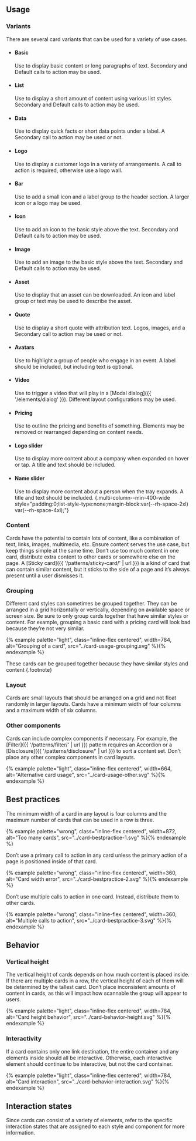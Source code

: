 ## Usage
### Variants
There are several card variants that can be used for a variety of use cases.

- #### Basic
  Use to display basic content or long paragraphs of text. Secondary and 
  Default calls to action may be used.

- #### List
  Use to display a short amount of content using various list styles. 
  Secondary and Default calls to action may be used.

- #### Data
  Use to display quick facts or short data points under a label. A Secondary 
  call to action may be used or not.

- #### Logo
  Use to display a customer logo in a variety of arrangements. A call to 
  action is required, otherwise use a logo wall.

- #### Bar
  Use to add a small icon and a label group to the header section. A larger 
  icon or a logo may be used.

- #### Icon
  Use to add an icon to the basic style above the text. Secondary and Default 
  calls to action may be used.

- #### Image
  Use to add an image to the basic style above the text. Secondary and Default 
  calls to action may be used.

- #### Asset
  Use to display that an asset can be downloaded. An icon and label group or 
  text may be used to describe the asset.

- #### Quote
  Use to display a short quote with attribution text. Logos, images, and a 
  Secondary call to action may be used or not.

- #### Avatars
  Use to highlight a group of people who engage in an event. A label should be 
  included, but including text is optional.

- #### Video
  Use to trigger a video that will play in a [Modal dialog]({{ 
  '/elements/dialog' }}). Different layout configurations may be used.

- #### Pricing
  Use to outline the pricing and benefits of something. Elements may be 
  removed or rearranged depending on content needs.

- #### Logo slider
  Use to display more content about a company when expanded on hover or tap. A 
  title and text should be included.

- #### Name slider
  Use to display more content about a person when the tray expands. A title 
  and text should be included.
  {.multi-column--min-400-wide style="padding:0;list-style-type:none;margin-block:var(--rh-space-2xl) var(--rh-space-4xl);"}

### Content
  Cards have the potential to contain lots of content, like a combination of 
  text, links, images, multimedia, etc. Ensure content serves the use case, but 
  keep things simple at the same time. Don’t use too much content in one card, 
  distribute extra content to other cards or somewhere else on the page. A 
  [Sticky card]({{ '/patterns/sticky-card/' | url }}) is a kind of card that can 
  contain similar content, but it sticks to the side of a page and it’s always 
  present until a user dismisses it.

### Grouping
  Different card styles can sometimes be grouped together. They can be arranged 
  in a grid horizontally or vertically, depending on available space or screen 
  size. Be sure to only group cards together that have similar styles or 
  content. For example, grouping a basic card with a pricing card will look bad 
  because they’re not very similar.

  {% example palette="light",
             class="inline-flex centered",
             width=784,
             alt="Grouping of a card",
             src="../card-usage-grouping.svg" %}{% endexample %}

  These cards can be grouped together because they have similar styles and 
  content {.footnote}

### Layout
  Cards are small layouts that should be arranged on a grid and not float 
  randomly in larger layouts. Cards have a minimum width of four columns and a 
  maximum width of six columns.

### Other components
  Cards can include complex components if necessary. For example, the 
  [Filter]({{ '/patterns/filter/' | url }}) pattern requires an Accordion or a 
  [Disclosure]({{ '/patterns/disclosure/' | url }}) to sort a content set. Don't 
  place any other complex components in card layouts.

  {% example palette="light",
             class="inline-flex centered",
             width=664,
             alt="Alternative card usage",
             src="../card-usage-other.svg" %}{% endexample %}



## Best practices
  The minimum width of a card in any layout is four columns and the maximum 
  number of cards that can be used in a row is three.

  {% example palette="wrong",
             class="inline-flex centered",
             width=872,
             alt="Too many cards",
             src="../card-bestpractice-1.svg" %}{% endexample %}

  Don’t use a primary call to action in any card unless the primary action of a 
  page is positioned inside of that card.

  {% example palette="wrong",
             class="inline-flex centered",
             width=360,
             alt="Card width error",
             src="../card-bestpractice-2.svg" %}{% endexample %}

  Don’t use multiple calls to action in one card. Instead, distribute them to 
  other cards.

  {% example palette="wrong",
             class="inline-flex centered",
             width=360,
             alt="Multiple calls to action",
             src="../card-bestpractice-3.svg" %}{% endexample %}



## Behavior
### Vertical height
  The vertical height of cards depends on how much content is placed inside. If 
  there are multiple cards in a row, the vertical height of each of them will be 
  determined by the tallest card. Don’t place inconsistent amounts of content in 
  cards, as this will impact how scannable the group will appear to users.

  {% example palette="light",
             class="inline-flex centered",
             width=784,
             alt="Card height behavior",
             src="../card-behavior-height.svg" %}{% endexample %}

### Interactivity
  If a card contains only one link destination, the entire container and any 
  elements inside should all be interactive. Otherwise, each interactive element 
  should continue to be interactive, but not the card container.

  {% example palette="light",
             class="inline-flex centered",
             width=784,
             alt="Card interaction",
             src="../card-behavior-interaction.svg" %}{% endexample %}


## Interaction states
  Since cards can consist of a variety of elements, refer to the specific 
  interaction states that are assigned to each style and component for more 
  information.


